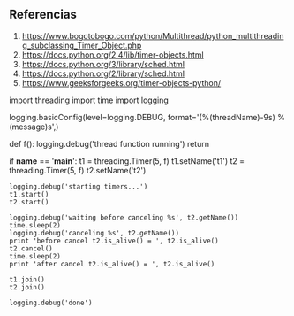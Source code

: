 ## Referencias ##
1. https://www.bogotobogo.com/python/Multithread/python_multithreading_subclassing_Timer_Object.php
2. https://docs.python.org/2.4/lib/timer-objects.html
3. https://docs.python.org/3/library/sched.html
4. https://docs.python.org/2/library/sched.html
5. https://www.geeksforgeeks.org/timer-objects-python/


import threading
import time
import logging

logging.basicConfig(level=logging.DEBUG,
                    format='(%(threadName)-9s) %(message)s',)

def f():
    logging.debug('thread function running')
    return

if __name__ == '__main__':
    t1 = threading.Timer(5, f)
    t1.setName('t1')
    t2 = threading.Timer(5, f)
    t2.setName('t2')

    logging.debug('starting timers...')
    t1.start()
    t2.start()

    logging.debug('waiting before canceling %s', t2.getName())
    time.sleep(2)
    logging.debug('canceling %s', t2.getName())
    print 'before cancel t2.is_alive() = ', t2.is_alive()
    t2.cancel()
    time.sleep(2)
    print 'after cancel t2.is_alive() = ', t2.is_alive()

    t1.join()
    t2.join()

    logging.debug('done')
